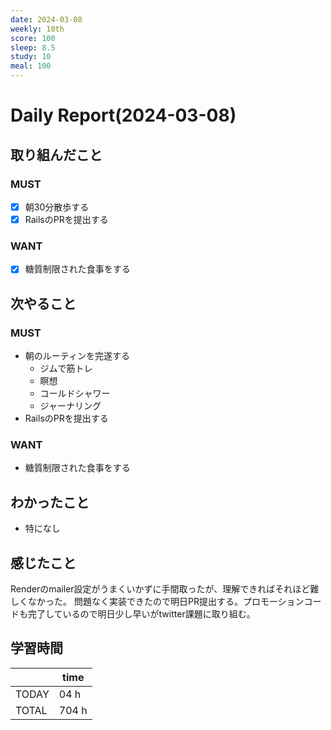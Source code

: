 ```yaml
---
date: 2024-03-08
weekly: 10th
score: 100
sleep: 8.5
study: 10
meal: 100
---
```

# Daily Report(2024-03-08)
## 取り組んだこと
### MUST
- [x] 朝30分散歩する
- [x] RailsのPRを提出する
### WANT
- [x] 糖質制限された食事をする
## 次やること
### MUST
- 朝のルーティンを完遂する
	- ジムで筋トレ
	- 瞑想
	- コールドシャワー
	- ジャーナリング
- RailsのPRを提出する
### WANT
- 糖質制限された食事をする
## わかったこと
- 特になし
## 感じたこと
Renderのmailer設定がうまくいかずに手間取ったが、理解できればそれほど難しくなかった。
問題なく実装できたので明日PR提出する。プロモーションコードも完了しているので明日少し早いがtwitter課題に取り組む。

## 学習時間
|       | time  | 
| ----- | ----- |
| TODAY | 04 h |
| TOTAL | 704 h |